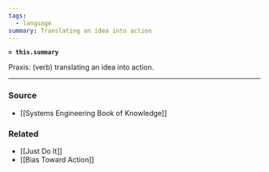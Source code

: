 ```yaml
---
tags:
  - language
summary: Translating an idea into action
---
```

**`= this.summary`**

Praxis: (verb) translating an idea into action.

---
### Source
- [[Systems Engineering Book of Knowledge]]

### Related
- [[Just Do It]]
- [[Bias Toward Action]]